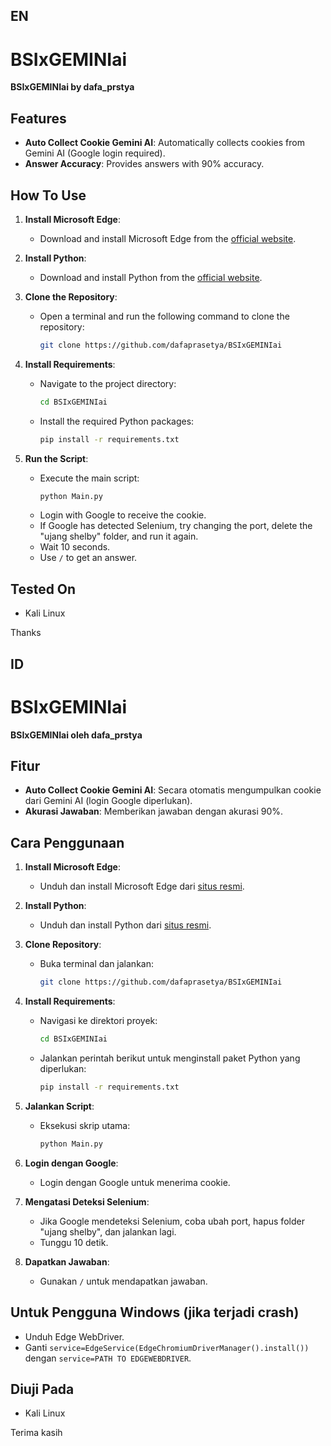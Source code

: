 ## EN
# BSIxGEMINIai

**BSIxGEMINIai by dafa_prstya**

## Features

- **Auto Collect Cookie Gemini AI**: Automatically collects cookies from Gemini AI (Google login required).
- **Answer Accuracy**: Provides answers with 90% accuracy.

## How To Use

1. **Install Microsoft Edge**:
   - Download and install Microsoft Edge from the [official website](https://www.microsoft.com/edge).

2. **Install Python**:
   - Download and install Python from the [official website](https://www.python.org/downloads/).

3. **Clone the Repository**:
   - Open a terminal and run the following command to clone the repository:
     ```sh
     git clone https://github.com/dafaprasetya/BSIxGEMINIai
     ```

4. **Install Requirements**:
   - Navigate to the project directory:
     ```sh
     cd BSIxGEMINIai
     ```
   - Install the required Python packages:
     ```sh
     pip install -r requirements.txt
     ```

5. **Run the Script**:
   - Execute the main script:
     ```sh
     python Main.py
     ```
   - Login with Google to receive the cookie.
   - If Google has detected Selenium, try changing the port, delete the "ujang shelby" folder, and run it again.
   - Wait 10 seconds.
   - Use `/` to get an answer.

## Tested On

- Kali Linux

Thanks

## ID

# BSIxGEMINIai

**BSIxGEMINIai oleh dafa_prstya**

## Fitur

- **Auto Collect Cookie Gemini AI**: Secara otomatis mengumpulkan cookie dari Gemini AI (login Google diperlukan).
- **Akurasi Jawaban**: Memberikan jawaban dengan akurasi 90%.

## Cara Penggunaan

1. **Install Microsoft Edge**:
   - Unduh dan install Microsoft Edge dari [situs resmi](https://www.microsoft.com/edge).

2. **Install Python**:
   - Unduh dan install Python dari [situs resmi](https://www.python.org/downloads/).

3. **Clone Repository**:
   - Buka terminal dan jalankan:
     ```sh
     git clone https://github.com/dafaprasetya/BSIxGEMINIai
     ```

4. **Install Requirements**:
   - Navigasi ke direktori proyek:
     ```sh
     cd BSIxGEMINIai
     ```
   - Jalankan perintah berikut untuk menginstall paket Python yang diperlukan:
     ```sh
     pip install -r requirements.txt
     ```

5. **Jalankan Script**:
   - Eksekusi skrip utama:
     ```sh
     python Main.py
     ```

6. **Login dengan Google**:
   - Login dengan Google untuk menerima cookie.

7. **Mengatasi Deteksi Selenium**:
   - Jika Google mendeteksi Selenium, coba ubah port, hapus folder "ujang shelby", dan jalankan lagi.
   - Tunggu 10 detik.

8. **Dapatkan Jawaban**:
   - Gunakan `/` untuk mendapatkan jawaban.

## Untuk Pengguna Windows (jika terjadi crash)

- Unduh Edge WebDriver.
- Ganti `service=EdgeService(EdgeChromiumDriverManager().install())` dengan `service=PATH TO EDGEWEBDRIVER`.

## Diuji Pada

- Kali Linux

Terima kasih
